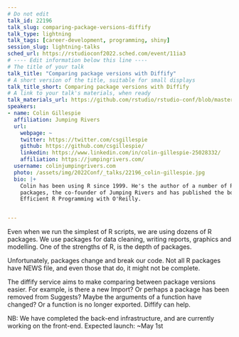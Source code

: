```yaml
---
# Do not edit
talk_id: 22196
talk_slug: comparing-package-versions-diffify
talk_type: lightning
talk_tags: [career-development, programming, shiny]
session_slug: lightning-talks
sched_url: https://rstudioconf2022.sched.com/event/11ia3
# ---- Edit information below this line ----
# The title of your talk
talk_title: "Comparing package versions with Diffify"
# A short version of the title, suitable for small displays
talk_title_short: Comparing package versions with Diffify
# A link to your talk's materials, when ready
talk_materials_url: https://github.com/rstudio/rstudio-conf/blob/master/2022/colingillespie/2022-07-27_rstudio-conf%20-%20Colin%20Gillespie.pdf
speakers:
- name: Colin Gillespie
  affiliation: Jumping Rivers
  url:
    webpage: ~
    twitter: https://twitter.com/csgillespie
    github: https://github.com/csgillespie/
    linkedin: https://www.linkedin.com/in/colin-gillespie-25028332/
    affiliation: https://jumpingrivers.com/
  username: colinjumpingrivers.com
  photo: /assets/img/2022Conf/_talks/22196_colin-gillespie.jpg
  bio: |+
    Colin has been using R since 1999. He's the author of a number of R
    packages, the co-founder of Jumping Rivers and has published the book
    Efficient R Programming with O'Reilly.


---
```


<!-- ABSTRACT ----
Please write abstract below. You may use simple markdown (links, code style, bold, italics)
-->

Even when we run the simplest of R scripts, we are using dozens of R packages.
We use packages for data cleaning, writing reports, graphics and modelling. One
of the strengths of R, is the depth of packages.

Unfortunately, packages change and break our code. Not all R packages have NEWS
file, and even those that do, it might not be complete.

The diffify service aims to make comparing between package versions easier.
For example, is there a new Import? Or perhaps a package has been removed from
Suggests? Maybe the arguments of a function have changed? Or a function is no
longer exported. Diffify can help.

NB: We have completed the back-end infrastructure, and are currently working on
the front-end. Expected launch: ~May 1st
